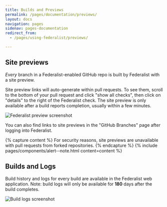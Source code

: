 ```yaml
---
title: Builds and Previews
permalink: /pages/documentation/previews/
layout: docs
navigation: pages
sidenav: pages-documentation
redirect_from: 
  - /pages/using-federalist/previews/

---
```


## Site previews 

_Every_ branch in a Federalist-enabled GitHub repo is built by Federalist with
a site preview.

Site preview links will auto-generate within pull requests. To see them, scroll to
the bottom of your pull request and click "show all checks", then click on
"details" to the right of the Federalist check. The site preview is only
available after a build reports completion, usually within a few minutes.

![Federalist preview screenshot]({{site.baseurl}}/assets/pages/images/federalist-preview.png)

You can also find links to site previews in the "GitHub Branches" page after
logging into Federalist.

{% capture content %}
For security reasons, site previews are unavailable with pull requests from
forked repositories.
{% endcapture %}
{% include pages/components/alert--note.html content=content %}

## Builds and Logs
Build history and logs for every build are available in the Federalist web application. Note: build logs will only be available for **180** days after the build completes.

![Build logs screenshot]({{site.baseurl}}/assets/pages/images/buildlogs.png)